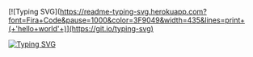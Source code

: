 [![Typing SVG](https://readme-typing-svg.herokuapp.com?font=Fira+Code&pause=1000&color=3F9049&width=435&lines=print+(+'hello+world'+)](https://git.io/typing-svg)

[![Typing SVG](https://readme-typing-svg.herokuapp.com?font=Fira+Code&pause=1000&color=3F9049&width=435&lines=Priv+I'm+Sudoku+Shifter+—+Python+dev)](https://git.io/typing-svg)

